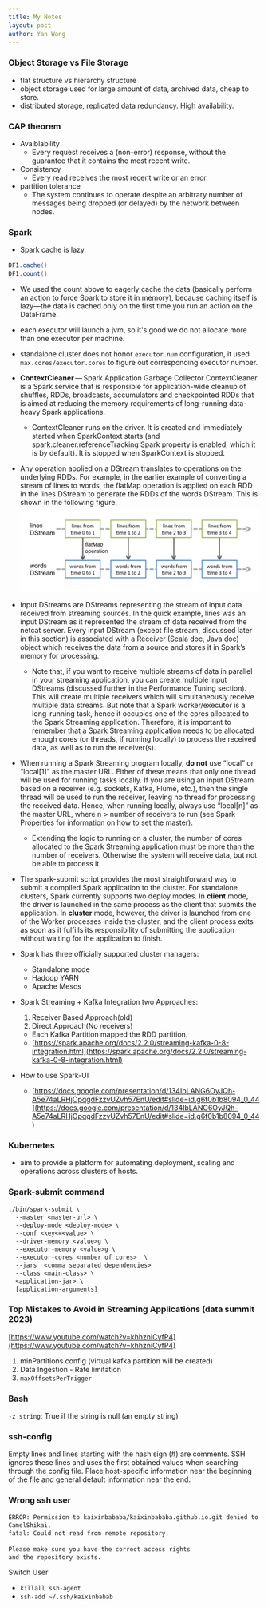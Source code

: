 ```yaml
---
title: My Notes
layout: post
author: Yan Wang
---
```


### Object Storage vs File Storage  
- flat structure vs hierarchy structure
- object storage used for large amount of data, archived data, cheap to store.
- distributed storage, replicated data redundancy. High availability.

### CAP theorem
- Avaiblability
  - Every request receives a (non-error) response, without the guarantee that it contains the most recent write.
- Consistency
  - Every read receives the most recent write or an error.
- partition tolerance 
  - The system continues to operate despite an arbitrary number of messages being dropped (or delayed) by the network between nodes.

### Spark
- Spark cache is lazy. 
```scala
DF1.cache()
DF1.count()
```
- We used the count above to eagerly cache the data (basically perform an action to force Spark to store it in memory), because caching itself is lazy—the data is cached only on the first time you run an action on the DataFrame.

- each executor will launch a jvm, so it's good we do not allocate more than one executor per machine.
- standalone cluster does not honor ```executor.num``` configuration, it used ```max.cores/executor.cores``` to figure out corresponding executor number.
- **ContextCleaner** — Spark Application Garbage Collector
ContextCleaner is a Spark service that is responsible for application-wide cleanup of shuffles, RDDs, broadcasts, accumulators and checkpointed RDDs that is aimed at reducing the memory requirements of long-running data-heavy Spark applications.
    - ContextCleaner runs on the driver. It is created and immediately started when SparkContext starts (and spark.cleaner.referenceTracking Spark property is enabled, which it is by default). It is stopped when SparkContext is stopped.
- Any operation applied on a DStream translates to operations on the underlying RDDs. For example, in the earlier example of converting a stream of lines to words, the flatMap operation is applied on each RDD in the lines DStream to generate the RDDs of the words DStream. This is shown in the following figure.
![diagram](/assets/images/streaming-dstream-ops.png)
- Input DStreams are DStreams representing the stream of input data received from streaming sources. In the quick example, lines was an input DStream as it represented the stream of data received from the netcat server. Every input DStream (except file stream, discussed later in this section) is associated with a Receiver (Scala doc, Java doc) object which receives the data from a source and stores it in Spark’s memory for processing.

  - Note that, if you want to receive multiple streams of data in parallel in your streaming application, you can create multiple input DStreams (discussed further in the Performance Tuning section). This will create multiple receivers which will simultaneously receive multiple data streams. But note that a Spark worker/executor is a long-running task, hence it occupies one of the cores allocated to the Spark Streaming application. Therefore, it is important to remember that a Spark Streaming application needs to be allocated enough cores (or threads, if running locally) to process the received data, as well as to run the receiver(s).  
     
- When running a Spark Streaming program locally, **do not** use “local” or “local[1]” as the master URL. Either of these means that only one thread will be used for running tasks locally. If you are using an input DStream based on a receiver (e.g. sockets, Kafka, Flume, etc.), then the single thread will be used to run the receiver, leaving no thread for processing the received data. Hence, when running locally, always use “local[n]” as the master URL, where n > number of receivers to run (see Spark Properties for information on how to set the master).
  - Extending the logic to running on a cluster, the number of cores allocated to the Spark Streaming application must be more than the number of receivers. Otherwise the system will receive data, but not be able to process it.

- The spark-submit script provides the most straightforward way to submit a compiled Spark application to the cluster. For standalone clusters, Spark currently supports two deploy modes. In **client** mode, the driver is launched in the same process as the client that submits the application. In **cluster** mode, however, the driver is launched from one of the Worker processes inside the cluster, and the client process exits as soon as it fulfills its responsibility of submitting the application without waiting for the application to finish.
- Spark has three officially supported cluster managers:
    - Standalone mode
    - Hadoop YARN
    - Apache Mesos

- Spark Streaming + Kafka Integration two Approaches:
    1. Receiver Based Approach(old)
    1. Direct Approach(No receivers)
    - Each Kafka Partition mapped the RDD partition.
    - [https://spark.apache.org/docs/2.2.0/streaming-kafka-0-8-integration.html](https://spark.apache.org/docs/2.2.0/streaming-kafka-0-8-integration.html)
- How to use Spark-UI
    - [https://docs.google.com/presentation/d/134IbLANG6OyJQh-A5e74aLRHjOpqgdFzzvUZvh57EnU/edit#slide=id.g6f0b1b8094_0_44](https://docs.google.com/presentation/d/134IbLANG6OyJQh-A5e74aLRHjOpqgdFzzvUZvh57EnU/edit#slide=id.g6f0b1b8094_0_44)

### Kubernetes
  - aim to provide a platform for automating deployment, scaling and operations across clusters of hosts.

### Spark-submit command
```
./bin/spark-submit \
  --master <master-url> \
  --deploy-mode <deploy-mode> \
  --conf <key<=<value> \
  --driver-memory <value>g \
  --executor-memory <value>g \
  --executor-cores <number of cores>  \
  --jars  <comma separated dependencies>
  --class <main-class> \
  <application-jar> \
  [application-arguments]
```

### Top Mistakes to Avoid in Streaming Applications (data summit 2023)
[https://www.youtube.com/watch?v=khhzniCyfP4](https://www.youtube.com/watch?v=khhzniCyfP4)
1. minPartitions config (virtual kafka partition will be created)
1. Data Ingestion - Rate limitation
  1. `maxOffsetsPerTrigger`



### Bash
`-z string`: True if the string is null (an empty string)

### ssh-config
Empty lines and lines starting with the hash sign (#) are comments. SSH ignores these lines and uses the first obtained values when searching through the config file. Place host-specific information near the beginning of the file and general default information near the end.

### Wrong ssh user
```
ERROR: Permission to kaixinbababa/kaixinbababa.github.io.git denied to CamelShikai.
fatal: Could not read from remote repository.

Please make sure you have the correct access rights
and the repository exists.
```
Switch User
- `killall ssh-agent`
- `ssh-add ~/.ssh/kaixinbabab`














